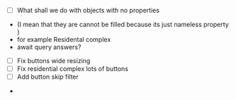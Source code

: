 - [ ] What shall we do with objects with no properties
- (I mean that they are cannot be filled because its just nameless property )
- for example Residental complex
- await query answers?
- [ ] Fix buttons wide resizing
- [ ] Fix residential complex lots of buttons
- [ ] Add button skip filter

- 

